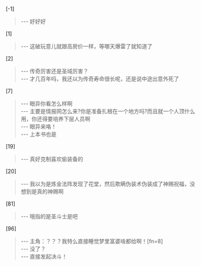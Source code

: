 
[-1] 
>--- 好好好<br>

[1] 
>--- 这破玩意儿就跟高房价一样，等哪天爆雷了就知道了<br>

[2] 
>--- 传奇厉害还是圣域厉害？<br>
>--- 才几百年吗，我还以为传奇寿命很长呢，还是说中途出意外死了<br>

[7] 
>--- 眼异你看怎么样啊<br>
>--- 主要是情报网怎么来?你是准备扎根在一个地方吗?而且就一个人顶什么用，你还得要培养下层人员啊<br>
>--- 眼异来咯！<br>
>--- 上本书也是<br>

[19] 
>--- 真好克制喜欢偷装备的<br>

[20] 
>--- 我以为是炼金法阵发现了花堂，然后欺瞒伪装术伪装成了神赐祝福，没想到是真的神赐啊<br>

[81] 
>--- 哦指的是圣斗士是吧<br>

[96] 
>--- 主角：？？？我特么直接睡觉梦里富婆啥都给啊！[fn=8]<br>
>--- 没了？<br>
>--- 直接发起决斗！<br>
